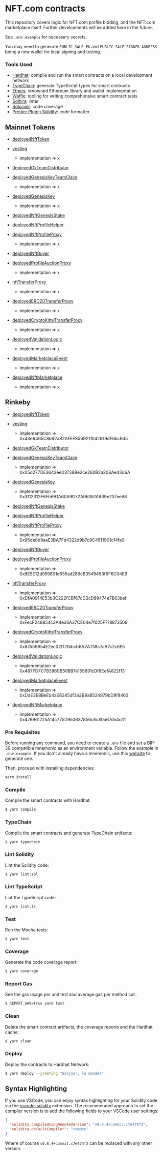 # NFT.com contracts

This repository covers logic for NFT.com profile bidding, and the NFT.com marketplace itself. Further developments will be added here in the future.

See `.env.example` for necessary secrets.

You may need to generate `PUBLIC_SALE_PK` and `PUBLIC_SALE_SIGNER_ADDRESS` being a new wallet for local signing and testing.

### Tools Used

- [Hardhat](https://github.com/nomiclabs/hardhat): compile and run the smart contracts on a local development network
- [TypeChain](https://github.com/ethereum-ts/TypeChain): generate TypeScript types for smart contracts
- [Ethers](https://github.com/ethers-io/ethers.js/): renowned Ethereum library and wallet implementation
- [Waffle](https://github.com/EthWorks/Waffle): tooling for writing comprehensive smart contract tests
- [Solhint](https://github.com/protofire/solhint): linter
- [Solcover](https://github.com/sc-forks/solidity-coverage): code coverage
- [Prettier Plugin Solidity](https://github.com/prettier-solidity/prettier-plugin-solidity): code formatter

## Mainnet Tokens

- [deployedNftToken](https://rinkeby.etherscan.io/address/0x8C42428a747281B03F10C80e978C107D4d85E37F)
- [vesting](https://rinkeby.etherscan.io/address/)

  - implementation => x

- [deployedGkTeamDistributor](https://rinkeby.etherscan.io/address/)
- [deployedGenesisKeyTeamClaim](https://rinkeby.etherscan.io/address/)
  - implementation => x
- [deployedGenesisKey](https://rinkeby.etherscan.io/address/)

  - implementation => x

- [deployedNftGenesisStake](https://rinkeby.etherscan.io/address/)
- [deployedNftProfileHelper](https://rinkeby.etherscan.io/address/)
- [deployedNftProfileProxy](https://rinkeby.etherscan.io/address/)
  - implementation => x
- [deployedNftBuyer](https://rinkeby.etherscan.io/address/)
- [deployedProfileAuctionProxy](https://rinkeby.etherscan.io/address/)

  - implementation => x

- [nftTransferProxy](https://rinkeby.etherscan.io/address/)
  - implementation => x
- [deployedERC20TransferProxy](https://rinkeby.etherscan.io/address/)
  - implementation => x
- [deployedCryptoKittyTransferProxy](https://rinkeby.etherscan.io/address/)
  - implementation => x
- [deployedValidationLogic](https://rinkeby.etherscan.io/address/)
  - implementation => x
- [deployedMarketplaceEvent](https://rinkeby.etherscan.io/address/)
  - implementation => x
- [deployedNftMarketplace](https://rinkeby.etherscan.io/address/)
  - implementation => x

## Rinkeby

- [deployedNftToken](https://rinkeby.etherscan.io/address/0xd20Cb8c25E5A738f559DF29f64B6E2DD408e44C2)
- [vesting](https://rinkeby.etherscan.io/address/0x1536592da7Ab96480242be8CB9115cEFE81b8e17)

  - implementation => 0x43e6465C8692a82AFEF8569211042919dF6bcBd5

- [deployedGkTeamDistributor](https://rinkeby.etherscan.io/address/0x1e01eED656d9aA0B9a16E76F720A6da63a838EA7)
- [deployedGenesisKeyTeamClaim](https://rinkeby.etherscan.io/address/0x1c4fFEC2191F97B40721a37271dE59413D817319)
  - implementation => 0x05d277DE3642ee03738Be2ce260B2a206Ae43d6A
- [deployedGenesisKey](https://rinkeby.etherscan.io/address/0xE197428a3aB9E011ff99cD9d9D4c5Ea5D8f51f49)

  - implementation => 0x3112312F6FbBB1A60A9D72A06387A939e237ee68

- [deployedNftGenesisStake](https://rinkeby.etherscan.io/address/0x4ab699B737c64958525172579D5411C4b2C343E7)
- [deployedNftProfileHelper](https://rinkeby.etherscan.io/address/0xB58dF73BCB5C109Fe336E5D947979cdc8b397CE5)
- [deployedNftProfileProxy](https://rinkeby.etherscan.io/address/0x734a14f4df41f2fA90f8bF7fb7Ce3E2ab68d9cF0)
  - implementation => 0x95de8d9aaE3BA7Fd4322d9b7c9C4511901c14fa0
- [deployedNftBuyer](https://rinkeby.etherscan.io/address/0x3199524BB7204D1EE0dF76453B22666c82B44178)
- [deployedProfileAuctionProxy](https://rinkeby.etherscan.io/address/0xD954f115a212F328B0aBa249921f414Cb5eE3788)

  - implementation => 0x8E5E12d059801e655ad286cB3549453f9F6C04E9

- [nftTransferProxy](https://rinkeby.etherscan.io/address/0x35FC2A74dbb135c27Ab297E869A1B45944BCeFA6)
  - implementation => 0xDfA0914E53b3C222fCBf67cD3cD89474e7B63bef
- [deployedERC20TransferProxy](https://rinkeby.etherscan.io/address/0xF5cbB8C7955F513226E72524c7E86624Fd1b5ce2)
  - implementation => 0xFecF248854c3A4e36A37CE04e7f025F718873509
- [deployedCryptoKittyTransferProxy](https://rinkeby.etherscan.io/address/0x76F50139d3719194Ed882928DA2d929e39EbeB3c)
  - implementation => 0x67A59654E2ec02f12fbbcb6A2A758c7aB7c2c8E5
- [deployedValidationLogic](https://rinkeby.etherscan.io/address/0x3d278bB7ee5BcEFE68759Cd578E572f3B6A5774C)
  - implementation => 0x487FD7C7B3869B50BB7e155891cDf8EefA822f13
- [deployedMarketplaceEvent](https://rinkeby.etherscan.io/address/0x7E635aD1D67f68F4B8D1EAdDDb4577aC2aA686Aa)
  - implementation => 0xDdE3E8BeEb4aE8345df3a3B9aB524979bD9f8463
- [deployedNftMarketplace](https://rinkeby.etherscan.io/address/0x181030092C8255b9325EAb48712c14D518D1dE6B)
  - implementation => 0x476861725A14c775D950637856c8c80a67d54c31

### Pre Requisites

Before running any command, you need to create a `.env` file and set a BIP-39 compatible mnemonic as an environment
variable. Follow the example in `.env.example`. If you don't already have a mnemonic, use this [website](https://iancoleman.io/bip39/) to generate one.

Then, proceed with installing dependencies:

```sh
yarn install
```

### Compile

Compile the smart contracts with Hardhat:

```sh
$ yarn compile
```

### TypeChain

Compile the smart contracts and generate TypeChain artifacts:

```sh
$ yarn typechain
```

### Lint Solidity

Lint the Solidity code:

```sh
$ yarn lint:sol
```

### Lint TypeScript

Lint the TypeScript code:

```sh
$ yarn lint:ts
```

### Test

Run the Mocha tests:

```sh
$ yarn test
```

### Coverage

Generate the code coverage report:

```sh
$ yarn coverage
```

### Report Gas

See the gas usage per unit test and average gas per method call:

```sh
$ REPORT_GAS=true yarn test
```

### Clean

Delete the smart contract artifacts, the coverage reports and the Hardhat cache:

```sh
$ yarn clean
```

### Deploy

Deploy the contracts to Hardhat Network:

```sh
$ yarn deploy --greeting "Bonjour, le monde!"
```

## Syntax Highlighting

If you use VSCode, you can enjoy syntax highlighting for your Solidity code via the
[vscode-solidity](https://github.com/juanfranblanco/vscode-solidity) extension. The recommended approach to set the
compiler version is to add the following fields to your VSCode user settings:

```json
{
  "solidity.compileUsingRemoteVersion": "v0.8.4+commit.c7e474f2",
  "solidity.defaultCompiler": "remote"
}
```

Where of course `v0.8.4+commit.c7e474f2` can be replaced with any other version.
